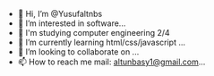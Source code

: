 - 👋 Hi, I’m @Yusufaltnbs
- 👀 I’m interested in software...
- 🌱 I'm studying computer engineering 2/4
- 🌱 I’m currently learning html/css/javascript ...
- 💞️ I’m looking to collaborate on ...
- 📫 How to reach me mail: altunbasy1@gmail.com...

<!---
Yusufaltnbs/Yusufaltnbs is a ✨ special ✨ repository because its `README.md` (this file) appears on your GitHub profile.
You can click the Preview link to take a look at your changes.
--->
